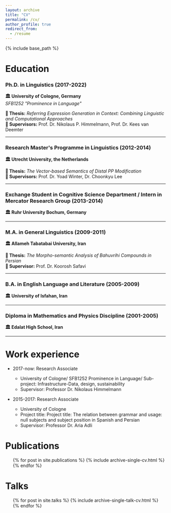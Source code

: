 ```yaml
---
layout: archive
title: "CV"
permalink: /cv/
author_profile: true
redirect_from:
  - /resume
---
```


{% include base_path %}

Education
======
<div class="education-section">

<h3><strong>Ph.D. in Linguistics</strong> (2017-2022)</h3>
<p><strong>🏛️ University of Cologne, Germany</strong><br>
<em>SFB1252 "Prominence in Language"</em></p>

<p><strong>📄 Thesis:</strong> <em>Referring Expression Generation in Context: Combining Linguistic and Computational Approaches</em><br>
<strong>👥 Supervisors:</strong> Prof. Dr. Nikolaus P. Himmelmann, Prof. Dr. Kees van Deemter</p>

<hr>

<h3><strong>Research Master's Programme in Linguistics</strong> (2012-2014)</h3>
<p><strong>🏛️ Utrecht University, the Netherlands</strong></p>

<p><strong>📄 Thesis:</strong> <em>The Vector-based Semantics of Distal PP Modification</em><br>
<strong>👥 Supervisors:</strong> Prof. Dr. Yoad Winter, Dr. Choonkyu Lee</p>

<hr>

<h3><strong>Exchange Student in Cognitive Science Department / Intern in Mercator Research Group</strong> (2013-2014)</h3>
<p><strong>🏛️ Ruhr University Bochum, Germany</strong></p>

<hr>

<h3><strong>M.A. in General Linguistics</strong> (2009-2011)</h3>
<p><strong>🏛️ Allameh Tabatabai University, Iran</strong></p>

<p><strong>📄 Thesis:</strong> <em>The Morpho-semantic Analysis of Bahuvrihi Compounds in Persian</em><br>
<strong>👥 Supervisor:</strong> Prof. Dr. Koorosh Safavi</p>

<hr>

<h3><strong>B.A. in English Language and Literature</strong> (2005-2009)</h3>
<p><strong>🏛️ University of Isfahan, Iran</strong></p>

<hr>

<h3><strong>Diploma in Mathematics and Physics Discipline</strong> (2001-2005)</h3>
<p><strong>🏛️ Edalat High School, Iran</strong></p>

</div>

---

Work experience
======
* 2017-now: Research Associate  
  * University of Cologne/ SFB1252 Prominence in Language/ Sub-project: Infrastructure-Data, design, sustainability
  * Supervisor: Professor Dr. Nikolaus Himmelmann

* 2015-2017: Research Associate
  * University of Cologne
  * Project title: Project title: The relation between grammar and usage: null subjects and subject position in Spanish and Persian
  * Supervisor: Professor Dr. Aria Adli
  

Publications
======
  <ul>{% for post in site.publications %}
    {% include archive-single-cv.html %}
  {% endfor %}</ul>
  
Talks
======
  <ul>{% for post in site.talks %}
    {% include archive-single-talk-cv.html %}
  {% endfor %}</ul>